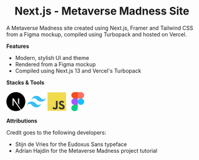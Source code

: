 <div align="center">

<h1>Next.js - Metaverse Madness Site</h1>

</div>

A Metaverse Madness site created using Next.js, Framer and Tailwind CSS from a Figma mockup, compiled using Turbopack and hosted on Vercel. 

<strong>Features</strong>

 - Modern, stylish UI and theme
 - Rendered from a Figma mockup
 - Compiled using Next.js 13 and Vercel's Turbopack

 <strong>Stacks &#38; Tools</strong>
<br>
<br>
<a target="_blank" rel="noopener noreferrer" href="https://github.com/devicons/devicon/blob/master/icons/nextjs/nextjs-original.svg"><img src="https://github.com/devicons/devicon/blob/master/icons/nextjs/nextjs-original.svg" alt="nextjs logo" width="50" height="50" style="max-width:100%;"></a>
<a target="_blank" rel="noopener noreferrer" href="https://github.com/devicons/devicon/blob/master/icons/tailwindcss/tailwindcss-plain.svg"><img src="https://github.com/devicons/devicon/blob/master/icons/tailwindcss/tailwindcss-plain.svg" alt="tailwind logo" width="50" height="50" style="max-width:100%;"></a>
<a target="_blank" rel="noopener noreferrer" href="https://github.com/devicons/devicon/blob/master/icons/javascript/javascript-original.svg"><img src="https://github.com/devicons/devicon/raw/master/icons/javascript/javascript-original.svg" alt="JavaScript" width="50" height="50" style="max-width:100%;"></a>
<a target="_blank" rel="noopener noreferrer" href="https://github.com/devicons/devicon/blob/master/icons/figma/figma-original.svg"><img src="https://github.com/devicons/devicon/blob/master/icons/figma/figma-original.svg" alt="Figma logo" width="50" height="50" style="max-width:100%;"></a>

<strong>Attributions</strong>

Credit goes to the following developers:

 - Stijn de Vries for the Eudoxus Sans typeface
 - Adrian Hajdin for the Metaverse Madness project tutorial